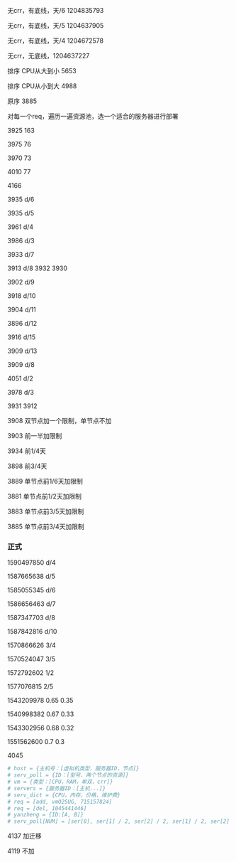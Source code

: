 无crr，有底线，天/6  	  1204835793

无crr，有底线，天/5	    1204637905

无crr，有底线，天/4		1204672578

无crr，无底线，1204637227

排序 CPU从大到小		5653		

排序 CPU从小到大		4988

原序								3885	

对每一个req，遍历一遍资源池，选一个适合的服务器进行部署



3925	163

3975	76

3970	73

4010	77

4166

3935	d/6

3935	d/5

3961 	d/4

3986	d/3

3933	d/7

3913 	d/8	3932	3930

3902	d/9

3918	d/10

3904	d/11

3896	d/12

3916	d/15

3909	d/13

3909 d/8 

4051 d/2

3978 d/3



3931	3912

3908 双节点加一个限制，单节点不加

3903 前一半加限制

3934 前1/4天

3898 前3/4天

3889 单节点前1/6天加限制

3881 单节点前1/2天加限制

3883 单节点前3/5天加限制

3885 单节点前3/4天加限制



### 正式

1590497850	d/4

1587665638	d/5

1585055345	d/6

1586656463	d/7

1587347703	d/8

1587842816	d/10



1570866626 3/4

1570524047 3/5

1572792602 1/2

1577076815 2/5



1543209978	0.65	0.35

1540998382	0.67	0.33

1543302956	0.68	0.32

1551562600	0.7	0.3

4045

```python
# host = {主机号：[虚拟机类型，服务器ID，节点]}
# serv_poll = {ID：[型号，两个节点的资源]}
# vm = {类型：[CPU，RAM，单双，crr]}
# servers = {服务器ID：[主机...]}
# serv_dict = {CPU，内存，价格，维护费}
# req = [add, vmO2SUG, 715157824]
# req = [del, 1045441446]
# yanzheng = {ID:[A, B]}
# serv_poll[NUM] = [ser[0], ser[1] / 2, ser[2] / 2, ser[1] / 2, ser[2] / 2]

```

4137	加迁移

4119	不加
